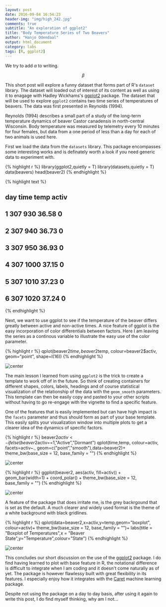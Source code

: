 ```yaml
---
layout: post
date: 2016-09-04 16:54:23
header-img: "img/high_242.jpg"
comments: true
subtitle: "An exploration of ggplot2"
title: "Body Temperature Series of Two Beavers"
author: "Hanjo Odendaal"
output: html_document
category: labs
tags: [R, ggplot2]
---
```





We try to add $\alpha$ to writing.


$$ \beta $$


This short post will explore a funny dataset that forms part of R's `dataset` library. The dataset will loaded out of interest of its content as well as using it to enagage with Hadley Wickhams's [ggplot2](http://docs.ggplot2.org/current/#) package. The dataset that will be used to explore `ggplot2` contains two time series of temperatures of beavers. The data was first presented in Reynolds (1994).

Reynolds (1994) describes a small part of a study of the long-term temperature dynamics of beaver Castor canadensis in north-central Wisconsin. Body temperature was measured by telemetry every 10 minutes for four females, but data from a one period of less than a day for each of two animals is used here.

First we load the data from the `datasets` library. This package encompasses some interesting works and is definately worth a look if you need generic data to experiment with.

{% highlight r %}
library(ggplot2,quietly = T)
library(datasets,quietly = T)
data(beavers)
head(beaver2)
{% endhighlight %}

{% highlight text %}
##   day time  temp activ
## 1 307  930 36.58     0
## 2 307  940 36.73     0
## 3 307  950 36.93     0
## 4 307 1000 37.15     0
## 5 307 1010 37.23     0
## 6 307 1020 37.24     0
{% endhighlight %}

Next, we want to use ggplot to see if the temperature of the beaver differs greatly between active and non-active times. A nice feature of ggplot is the easy incorporation of color differentials between factors. Here I am leaving the series as a continous variable to illustrate the easy use of the color parameter.

{% highlight r %}
qplot(beaver2$time,beaver2$temp,
      colour=beaver2$activ,
      geom="point",
      shape=I(16))
{% endhighlight %}

![center](/goodjekyll/figures/ggplot_blog/unnamed-chunk-3-1.png)

The main lesson I learned from using `ggplot2` is the trick to create a template to work off of in the future. So think of creating containers for different shapes, colors, labels, headings and of course statistical visualization of the relationship of the data with the `geom_smooth` parameters. This template can then be easily copy and pasted to your other scripts without having to go re-engage with the vignette to find a specific feature.

One of the features that is easily implemented but can have high impact is the `facets` parameter and thus should form as part of your base template. This easily splits your visualization window into multiple plots to get a clearer idea of the dynamics of specific factors.

{% highlight r %}
beaver2$activ<-ifelse(beaver2$activ==1,"Active","Dormant")
qplot(time,temp,
      colour=activ,
      facets=activ~.,
      geom=c("point","smooth"),data=beaver2)+
      theme_bw(base_size = 12, base_family = "")
{% endhighlight %}

![center](/goodjekyll/figures/ggplot_blog/unnamed-chunk-4-1.png)


{% highlight r %}
ggplot(beaver2, aes(activ, fill=activ)) +
  geom_bar(width=1) +
  coord_polar() +
  theme_bw(base_size = 12, base_family = "")
{% endhighlight %}

![center](/goodjekyll/figures/ggplot_blog/unnamed-chunk-5-1.png)

A feature of the package that does irritate me, is the grey backrgound that is set as the default. A much clearer and widely used format is the theme of a white background with black gridlines.

{% highlight r %}
qplot(data=beaver2,x=activ,y=temp,geom="boxplot", colour=activ)+
  theme_bw(base_size = 12, base_family = "")+
   labs(title = "Boxplot of Temperatures",x = "Beaver State",y="Temperature",colour="State")
{% endhighlight %}

![center](/goodjekyll/figures/ggplot_blog/unnamed-chunk-6-1.png)

This concludes our short discussion on the use of the [ggplot2](http://docs.ggplot2.org/current/#) package. I do find having learned to plot with base feature in R, the notational difference is difficult to integrate when I am coding and it doesn't come naturally as of yet. The package is however flawlessy built with great flexibility in its features. I especially enjoy how it integrates with the [Caret](http://topepo.github.io/caret/index.html) machine learning package.

Despite not using the package on a day to day basis, after using it again to write this post, I do find myself thinking, why am I not...
